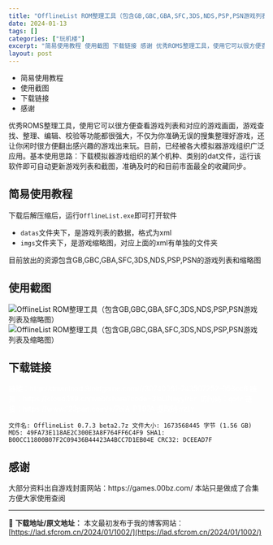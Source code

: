 ```yaml
---
title: "OfflineList ROM整理工具（包含GB,GBC,GBA,SFC,3DS,NDS,PSP,PSN游戏列表及缩略图）"
date: 2024-01-13
tags: []
categories: ["玩机楼"]
excerpt: "简易使用教程 使用截图 下载链接 感谢 优秀ROMS整理工具，使用它可以很方便查看游戏列表和对应的游戏画面，游戏查找、整理、编辑、校验等功能都很强大，不仅为你准确无误的搜集整理好游戏，还让你闲时很方便翻出感兴趣的游戏出来玩。目前，已经被各大模拟器游戏组织广泛应用。基本使用思路：下载模拟器游戏组织的某&hellip;"
layout: post
---
```


<div>
<ul>
 	<li>简易使用教程</li>
 	<li>使用截图</li>
 	<li>下载链接</li>
 	<li>感谢</li>
</ul>
</div>
优秀ROMS整理工具，使用它可以很方便查看游戏列表和对应的游戏画面，游戏查找、整理、编辑、校验等功能都很强大，不仅为你准确无误的搜集整理好游戏，还让你闲时很方便翻出感兴趣的游戏出来玩。目前，已经被各大模拟器游戏组织广泛应用。基本使用思路：下载模拟器游戏组织的某个机种、类别的dat文件，运行该软件即可自动更新游戏列表和截图，准确及时的和目前市面最全的收藏同步。

<a name="ci_title0"></a>
<h2>简易使用教程</h2>
下载后解压缩后，运行<code>OfflineList.exe</code>即可打开软件
<ul>
 	<li><code>datas</code>文件夹下，是游戏列表的数据，格式为xml</li>
 	<li><code>imgs</code>文件夹下，是游戏缩略图，对应上面的xml有单独的文件夹</li>
</ul>
<div>目前放出的资源包含GB,GBC,GBA,SFC,3DS,NDS,PSP,PSN的游戏列表和缩略图</div>
<a name="ci_title1"></a>
<h2>使用截图</h2>
<img title="OfflineList" src="https://lad.sfcrom.cn/wp-content/uploads/2024/01/20240112_65a166f78d1ee.jpg" alt="OfflineList ROM整理工具（包含GB,GBC,GBA,SFC,3DS,NDS,PSP,PSN游戏列表及缩略图）" />

<img title="OfflineList 使用截图" src="https://lad.sfcrom.cn/wp-content/uploads/2024/01/20240112_65a166fb2a006.gif" alt="OfflineList ROM整理工具（包含GB,GBC,GBA,SFC,3DS,NDS,PSP,PSN游戏列表及缩略图）" />

<a name="ci_title2"></a>
<h2>下载链接</h2>
<span style="color: #ffffff;">链接：http://download.9ioldgame.com/f/30740061-743507252-058cc6</span>
<span style="color: #ffffff;">链接：https://cloud.189.cn/web/share?code=3ieUNnyyIrEn 访问码：<code>qo4r</code></span>
<span style="color: #ffffff;">链接：https://www.123pan.com/s/7biA-PT97A 提取码:</span><code><span style="color: #ffffff;">YZlY</span></code>
<pre><code>文件名: OfflineList 0.7.3 beta2.7z 文件大小: 1673568445 字节 (1.56 GB) MD5: 49FA73E118AE2C300E3A8F764FF6C4F9 SHA1: B00CC11800B07F2C09436B44423A4BCC7D1EB04E CRC32: DCEEAD7F</code></pre>
<a name="ci_title3"></a>
<h2>感谢</h2>
大部分资料出自游戏封面网站：https://games.00bz.com/
本站只是做成了合集方便大家使用查阅

---
📖 **下载地址/原文地址：** 本文最初发布于我的博客网站：[https://lad.sfcrom.cn/2024/01/1002/](https://lad.sfcrom.cn/2024/01/1002/)
